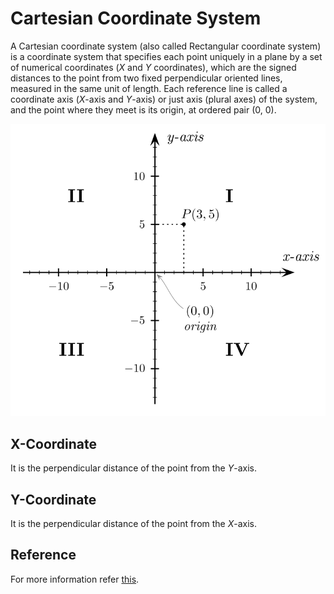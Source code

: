 # Cartesian Coordinate System

A Cartesian coordinate system (also called Rectangular coordinate system) is a coordinate system that specifies each point uniquely in a plane by a set of numerical coordinates (_X_ and _Y_ coordinates), which are the signed distances to the point from two fixed perpendicular oriented lines, measured in the same unit of length. Each reference line is called a coordinate axis (_X_-axis and _Y_-axis) or just axis (plural axes) of the system, and the point where they meet is its origin, at ordered pair (0, 0).

![Cartesian Coordinate System](../images/800px-Cartesian_coordinates_2D.svg.png)

## X-Coordinate

It is the perpendicular distance of the point from the _Y_-axis.

## Y-Coordinate

It is the perpendicular distance of the point from the _X_-axis.

## Reference

For more information refer [this](https://en.wikipedia.org/wiki/Cartesian_coordinate_system).
